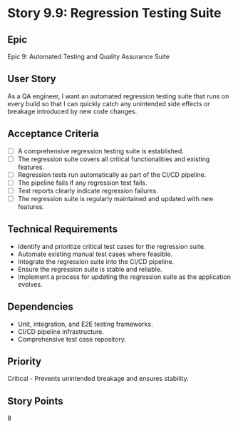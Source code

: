 # Story 9.9: Regression Testing Suite

## Epic
Epic 9: Automated Testing and Quality Assurance Suite

## User Story
As a QA engineer, I want an automated regression testing suite that runs on every build so that I can quickly catch any unintended side effects or breakage introduced by new code changes.

## Acceptance Criteria
- [ ] A comprehensive regression testing suite is established.
- [ ] The regression suite covers all critical functionalities and existing features.
- [ ] Regression tests run automatically as part of the CI/CD pipeline.
- [ ] The pipeline fails if any regression test fails.
- [ ] Test reports clearly indicate regression failures.
- [ ] The regression suite is regularly maintained and updated with new features.

## Technical Requirements
- Identify and prioritize critical test cases for the regression suite.
- Automate existing manual test cases where feasible.
- Integrate the regression suite into the CI/CD pipeline.
- Ensure the regression suite is stable and reliable.
- Implement a process for updating the regression suite as the application evolves.

## Dependencies
- Unit, integration, and E2E testing frameworks.
- CI/CD pipeline infrastructure.
- Comprehensive test case repository.

## Priority
Critical - Prevents unintended breakage and ensures stability.

## Story Points
8
